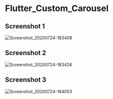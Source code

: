 # Flutter_Custom_Carousel
## Screenshot 1
![Screenshot_20200724-183408](https://user-images.githubusercontent.com/33056647/88392135-4ce89980-cddd-11ea-9112-8dc22189b31c.jpg)

## Screenshot 2
![Screenshot_20200724-183426](https://user-images.githubusercontent.com/33056647/88392528-f4fe6280-cddd-11ea-9a82-28e93ce0c180.jpg)

## Screenshot 3
![Screenshot_20200724-184053](https://user-images.githubusercontent.com/33056647/88392568-08a9c900-cdde-11ea-8a2b-6d5a713e3471.jpg)
